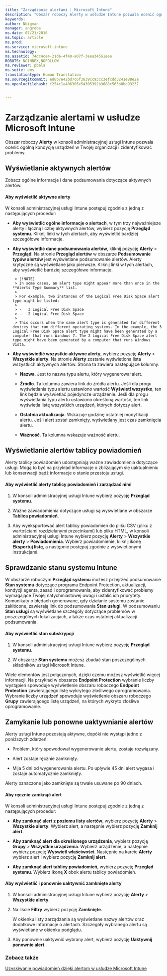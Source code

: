 ```yaml
---
title: "Zarządzanie alertami | Microsoft Intune"
description: "Obszar roboczy Alerty w usłudze Intune pozwala ocenić ogólną kondycję urządzeń w Twojej organizacji."
keywords: 
author: Nbigman
manager: angrobe
ms.date: 07/21/2016
ms.topic: article
ms.prod: 
ms.service: microsoft-intune
ms.technology: 
ms.assetid: 74dc4ce4-21da-4f40-a07f-3eea34561eee
ROBOTS: NOINDEX,NOFOLLOW
ms.reviewer: pbala
ms.suite: ems
translationtype: Human Translation
ms.sourcegitcommit: ed8b7e42bd7c6f3839cc93cc3efcdd3241e88e2a
ms.openlocfilehash: f254c1a486305e54305392b9688c563b8be93237


---
```


# Zarządzanie alertami w usłudze Microsoft Intune
Obszar roboczy **Alerty** w konsoli administracyjnej usługi Intune pozwala ocenić ogólną kondycję urządzeń w Twojej organizacji i zidentyfikować problemy.

## Wyświetlanie aktywnych alertów

Zobacz ogólne informacje i dane podsumowania dotyczące aktywnych alertów.

#### Aby wyświetlić aktywne alerty

W konsoli administracyjnej usługi Intune postępuj zgodnie z jedną z następujących procedur:

-  **Aby wyświetlić ogólne informacje o alertach**, w tym trzy najważniejsze alerty i łączną liczbę aktywnych alertów, wybierz pozycję **Przegląd systemu**. Kliknij linki w tych alertach, aby wyświetlić bardziej szczegółowe informacje.

-  **Aby wyświetlić dane podsumowania alertów**, kliknij pozycję **Alerty** > **Przegląd**. Na stronie **Przegląd alertów** w obszarze **Podsumowanie typów alertów** jest wyświetlane podsumowanie alertów. Alerty krytyczne są wyświetlane jako pierwsze. Kliknij linki w tych alertach, aby wyświetlić bardziej szczegółowe informacje.

        > [!NOTE]
        > In some cases, an alert type might appear more than once in the **Alerts Type Summary** list.
        >
        > For example, two instances of the Logical Free Disk Space alert type might be listed:
        >
        > -   3 Logical Free Disk Space
        > -   2 Logical Free Disk Space
        >
        > This occurs when the same alert type is generated for different devices that run different operating systems. In the example, the 3 Logical Free Disk Space alert type might have been generated by a computer that runs Windows 7. The 2 Logical Free Disk Space alert type might have been generated by a computer that runs Windows Vista.

-   **Aby wyświetlić wszystkie aktywne alerty**, wybierz pozycję **Alerty** > **Wszystkie alerty**. Na stronie **Alerty** zostanie wyświetlona lista wszystkich aktywnych alertów. Strona ta zawiera następujące kolumny:

    -   **Nazwa**. Jest to nazwa typu alertu, który wygenerował alert.

    -   **Źródło**. Ta kolumna zawiera link do źródła alertu. Jeśli dla progu wyświetlania typu alertu ustawiono wartość **Wyświetl wszystko**, ten link będzie wyświetlać pojedyncze urządzenie. Jeśli dla progu wyświetlania typu alertu ustawiono określoną wartość, ten link wyświetla listę wszystkich urządzeń, których dotyczy alert.

    -   **Ostatnia aktualizacja**. Wskazuje godzinę ostatniej modyfikacji alertu. Jeśli alert został zamknięty, wyświetlany jest czas zamknięcia alertu.

    -   **Ważność**. Ta kolumna wskazuje ważność alertu.

## Wyświetlanie alertów tablicy powiadomień
Alerty tablicy powiadomień udostępniają ważne zawiadomienia dotyczące usługi. Mogą to być na przykład informacje o zbliżającym się uaktualnieniu lub konserwacji bądź informacje o stanie przestoju usługi.

#### Aby wyświetlić alerty tablicy powiadomień i zarządzać nimi

1.  W konsoli administracyjnej usługi Intune wybierz pozycję **Przegląd systemu**.

2.  Ważne zawiadomienia dotyczące usługi są wyświetlane w obszarze **Tablica powiadomień**.

3.  Aby wyeksportować alert tablicy powiadomień do pliku CSV (pliku z wartościami rozdzielanymi przecinkami) lub pliku HTML, w konsoli administracyjnej usługi Intune wybierz pozycję **Alerty** > **Wszystkie alerty** >    **Powiadomienia**. Wybierz powiadomienie, kliknij ikonę **Eksportuj listę**, a następnie postępuj zgodnie z wyświetlonymi instrukcjami.

## Sprawdzanie stanu systemu Intune
W obszarze roboczym **Przegląd systemu** możesz przejrzeć podsumowanie **Stan systemu** dotyczące programu Endpoint Protection, aktualizacji, kondycji agenta, zasad i oprogramowania, aby zidentyfikować problemy wymagające Twojej natychmiastowej uwagi i ustalić ich priorytety. Komunikaty o błędach generowane, gdy działanie systemu zostanie zakłócone, zawierają link do podsumowania **Stan usługi**. W podsumowaniu **Stan usługi** są wyświetlane szczegóły dotyczące problemów w poszczególnych lokalizacjach, a także czas ostatniej aktualizacji podsumowania.

#### Aby wyświetlić stan subskrypcji

1.  W konsoli administracyjnej usługi Intune wybierz pozycję **Przegląd systemu**.

2.  W obszarze **Stan systemu** możesz zbadać stan poszczególnych składników usługi Microsoft Intune.

  Wiele elementów jest połączonych, dzięki czemu możesz wyświetlić więcej informacji. Na przykład w obszarze **Endpoint Protection** wybranie liczby wystąpień spowoduje wyświetlenie obszaru roboczego **Endpoint Protection** zawierającego listę wykrytego złośliwego oprogramowania. Wybranie liczby urządzeń spowoduje wyświetlenie obszaru roboczego **Grupy** zawierającego listę urządzeń, na których wykryto złośliwe oprogramowanie.

## Zamykanie lub ponowne uaktywnianie alertów
Alerty usługi Intune pozostają aktywne, dopóki nie wystąpi jedno z poniższych zdarzeń:

-   Problem, który spowodował wygenerowanie alertu, zostaje rozwiązany.

-   Alert zostaje ręcznie zamknięty.

-   Mija 5 dni od wygenerowania alertu. Po upływie 45 dni alert wygasa i zostaje automatycznie zamknięty.

Alerty oznaczone jako zamknięte są trwale usuwane po 90 dniach.

#### Aby ręcznie zamknąć alert

W konsoli administracyjnej usługi Intune postępuj zgodnie z jedną z następujących procedur:

- **Aby zamknąć alert z poziomu listy alertów**, wybierz pozycję **Alerty** > **Wszystkie alerty**. Wybierz alert, a następnie wybierz pozycję **Zamknij alert**.

- **Aby zamknąć alert dla określonego urządzenia**, wybierz pozycję **Grupy** > **Wszystkie urządzenia**. Wybierz urządzenie, a następnie wybierz pozycję **Wyświetl właściwości**. Następnie na karcie **Alerty** wybierz alert i wybierz pozycję **Zamknij alert**.

- **Aby zamknąć alert tablicy powiadomień**, wybierz pozycję **Przegląd systemu**. Wybierz ikonę **X** obok alertu tablicy powiadomień.

#### Aby wyświetlić i ponownie uaktywnić zamknięte alerty

1.  W konsoli administracyjnej usługi Intune wybierz pozycję **Alerty** > **Wszystkie alerty**.

2.  Na liście **Filtry** wybierz pozycję **Zamknięte**.

    W okienku listy zarządzania są wyświetlane nazwy alertów oraz dodatkowe informacje o alertach. Szczegóły wybranego alertu są wyświetlane w okienku podglądu.

3.  Aby ponownie uaktywnić wybrany alert, wybierz pozycję **Uaktywnij ponownie alert**.

### Zobacz także
[Uzyskiwanie powiadomień dzięki alertom w usłudze Microsoft Intune](../deploy-use/get-notified-by-alerts.md)



<!--HONumber=Aug16_HO3-->


